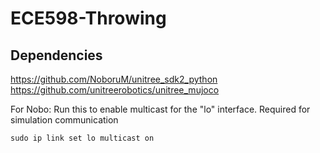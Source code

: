 # ECE598-Throwing
## Dependencies
https://github.com/NoboruM/unitree_sdk2_python 
https://github.com/unitreerobotics/unitree_mujoco

For Nobo:
Run this to enable multicast for the "lo" interface. Required for simulation communication
```
sudo ip link set lo multicast on
```

